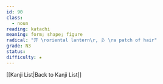 ```yaml
---
id: 90
class:
  - noun
reading: katachi
meaning: form; shape; figure
radical: "开 \roriental lantern\r, 彡 \ra patch of hair"
grade: N3
status:
difficulty: ★
---
```

[[Kanji List|Back to Kanji List]]
